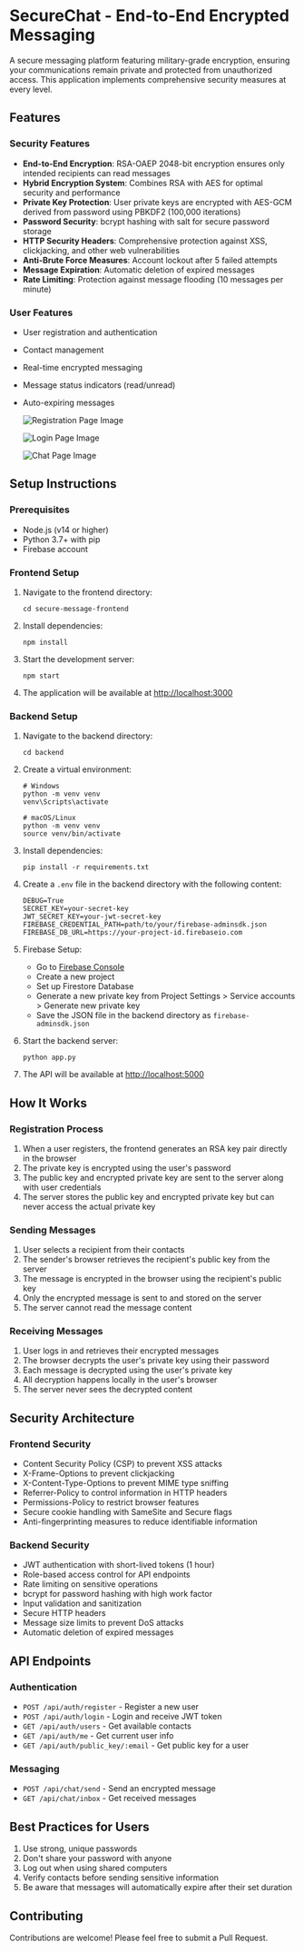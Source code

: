 # SecureChat - End-to-End Encrypted Messaging

A secure messaging platform featuring military-grade encryption, ensuring your communications remain private and protected from unauthorized access. This application implements comprehensive security measures at every level.

## Features

### Security Features
- **End-to-End Encryption**: RSA-OAEP 2048-bit encryption ensures only intended recipients can read messages
- **Hybrid Encryption System**: Combines RSA with AES for optimal security and performance
- **Private Key Protection**: User private keys are encrypted with AES-GCM derived from password using PBKDF2 (100,000 iterations)
- **Password Security**: bcrypt hashing with salt for secure password storage
- **HTTP Security Headers**: Comprehensive protection against XSS, clickjacking, and other web vulnerabilities
- **Anti-Brute Force Measures**: Account lockout after 5 failed attempts
- **Message Expiration**: Automatic deletion of expired messages
- **Rate Limiting**: Protection against message flooding (10 messages per minute)

### User Features
- User registration and authentication
- Contact management
- Real-time encrypted messaging
- Message status indicators (read/unread)
- Auto-expiring messages

  ![Registration Page Image ](https://github.com/user-attachments/assets/3f0e04e0-77fe-4cb2-b72b-3203e3bcd814)

  ![Login Page Image](https://github.com/user-attachments/assets/f9d2f8f5-9aee-4ebb-9d3e-88fa45638f1c)

  ![Chat Page Image](https://github.com/user-attachments/assets/c8e0b657-44da-47e3-bd24-be67f4204aa9)



## Setup Instructions

### Prerequisites
- Node.js (v14 or higher)
- Python 3.7+ with pip
- Firebase account

### Frontend Setup
1. Navigate to the frontend directory:
   ```
   cd secure-message-frontend
   ```

2. Install dependencies:
   ```
   npm install
   ```

3. Start the development server:
   ```
   npm start
   ```

4. The application will be available at [http://localhost:3000](http://localhost:3000)

### Backend Setup
1. Navigate to the backend directory:
   ```
   cd backend
   ```

2. Create a virtual environment:
   ```
   # Windows
   python -m venv venv
   venv\Scripts\activate

   # macOS/Linux
   python -m venv venv
   source venv/bin/activate
   ```

3. Install dependencies:
   ```
   pip install -r requirements.txt
   ```

4. Create a `.env` file in the backend directory with the following content:
   ```
   DEBUG=True
   SECRET_KEY=your-secret-key
   JWT_SECRET_KEY=your-jwt-secret-key
   FIREBASE_CREDENTIAL_PATH=path/to/your/firebase-adminsdk.json
   FIREBASE_DB_URL=https://your-project-id.firebaseio.com
   ```

5. Firebase Setup:
   - Go to [Firebase Console](https://console.firebase.google.com/)
   - Create a new project
   - Set up Firestore Database
   - Generate a new private key from Project Settings > Service accounts > Generate new private key
   - Save the JSON file in the backend directory as `firebase-adminsdk.json`

6. Start the backend server:
   ```
   python app.py
   ```

7. The API will be available at [http://localhost:5000](http://localhost:5000)

## How It Works

### Registration Process
1. When a user registers, the frontend generates an RSA key pair directly in the browser
2. The private key is encrypted using the user's password
3. The public key and encrypted private key are sent to the server along with user credentials
4. The server stores the public key and encrypted private key but can never access the actual private key

### Sending Messages
1. User selects a recipient from their contacts
2. The sender's browser retrieves the recipient's public key from the server
3. The message is encrypted in the browser using the recipient's public key
4. Only the encrypted message is sent to and stored on the server
5. The server cannot read the message content

### Receiving Messages
1. User logs in and retrieves their encrypted messages
2. The browser decrypts the user's private key using their password
3. Each message is decrypted using the user's private key
4. All decryption happens locally in the user's browser
5. The server never sees the decrypted content

## Security Architecture

### Frontend Security
- Content Security Policy (CSP) to prevent XSS attacks
- X-Frame-Options to prevent clickjacking
- X-Content-Type-Options to prevent MIME type sniffing
- Referrer-Policy to control information in HTTP headers
- Permissions-Policy to restrict browser features
- Secure cookie handling with SameSite and Secure flags
- Anti-fingerprinting measures to reduce identifiable information

### Backend Security
- JWT authentication with short-lived tokens (1 hour)
- Role-based access control for API endpoints
- Rate limiting on sensitive operations
- bcrypt for password hashing with high work factor
- Input validation and sanitization
- Secure HTTP headers
- Message size limits to prevent DoS attacks
- Automatic deletion of expired messages

## API Endpoints

### Authentication
- `POST /api/auth/register` - Register a new user
- `POST /api/auth/login` - Login and receive JWT token
- `GET /api/auth/users` - Get available contacts
- `GET /api/auth/me` - Get current user info
- `GET /api/auth/public_key/:email` - Get public key for a user

### Messaging
- `POST /api/chat/send` - Send an encrypted message
- `GET /api/chat/inbox` - Get received messages

## Best Practices for Users
1. Use strong, unique passwords
2. Don't share your password with anyone
3. Log out when using shared computers
4. Verify contacts before sending sensitive information
5. Be aware that messages will automatically expire after their set duration

## Contributing
Contributions are welcome! Please feel free to submit a Pull Request.
